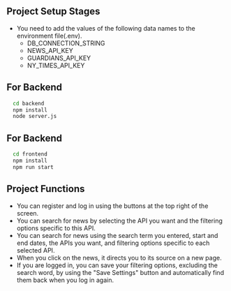 ## Project Setup Stages

-   You need to add the values of the following data names to the environment file(.env).
    -   DB_CONNECTION_STRING
    -   NEWS_API_KEY
    -   GUARDIANS_API_KEY
    -   NY_TIMES_API_KEY

## For Backend

```bash
  cd backend
  npm install
  node server.js
```

## For Backend

```bash
  cd frontend
  npm install
  npm run start
```

## Project Functions

-   You can register and log in using the buttons at the top right of the screen.
-   You can search for news by selecting the API you want and the filtering options specific to this API.
-   You can search for news using the search term you entered, start and end dates, the APIs you want, and filtering options specific to each selected API.
-   When you click on the news, it directs you to its source on a new page.
-   If you are logged in, you can save your filtering options, excluding the search word, by using the "Save Settings" button and automatically find them back when you log in again.
